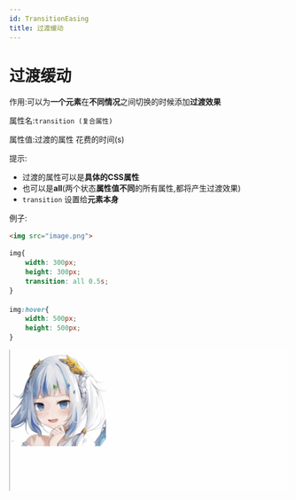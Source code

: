 ```yaml
---
id: TransitionEasing
title: 过渡缓动
---
```


# 过渡缓动

作用:可以为**一个元素**在**不同情况**之间切换的时候添加**过渡效果**

属性名:`transition (复合属性)`

属性值:过渡的属性 花费的时间(s)

提示:

* 过渡的属性可以是**具体的CSS属性**
* 也可以是**all**(两个状态**属性值不同**的所有属性,都将产生过渡效果)
* `transition` 设置给**元素本身**

例子:

```html showLineNumbers
<img src="image.png">
```

```css showLineNumbers
img{
    width: 300px;
    height: 300px;
    transition: all 0.5s;
}

img:hover{
    width: 500px;
    height: 500px;
}
```

![7653b8f8ec068ee201071c2445fff13c4a0da919](Assets/7653b8f8ec068ee201071c2445fff13c4a0da919.gif)
